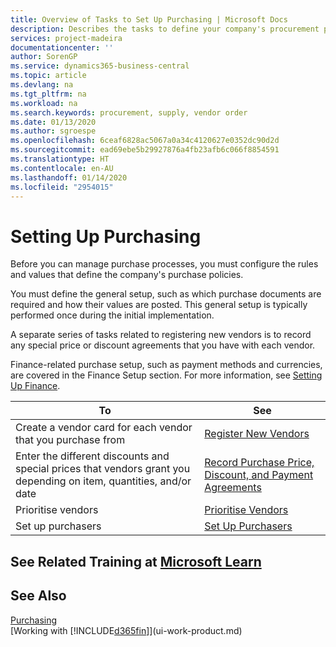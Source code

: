 ```yaml
---
title: Overview of Tasks to Set Up Purchasing | Microsoft Docs
description: Describes the tasks to define your company's procurement policies and set up your purchasing processes.
services: project-madeira
documentationcenter: ''
author: SorenGP
ms.service: dynamics365-business-central
ms.topic: article
ms.devlang: na
ms.tgt_pltfrm: na
ms.workload: na
ms.search.keywords: procurement, supply, vendor order
ms.date: 01/13/2020
ms.author: sgroespe
ms.openlocfilehash: 6ceaf6828ac5067a0a34c4120627e0352dc90d2d
ms.sourcegitcommit: ead69ebe5b29927876a4fb23afb6c066f8854591
ms.translationtype: HT
ms.contentlocale: en-AU
ms.lasthandoff: 01/14/2020
ms.locfileid: "2954015"
---
```

# <a name="setting-up-purchasing"></a>Setting Up Purchasing
Before you can manage purchase processes, you must configure the rules and values that define the company's purchase policies.

You must define the general setup, such as which purchase documents are required and how their values are posted. This general setup is typically performed once during the initial implementation.

A separate series of tasks related to registering new vendors is to record any special price or discount agreements that you have with each vendor.

Finance-related purchase setup, such as payment methods and currencies, are covered in the Finance Setup section. For more information, see [Setting Up Finance](finance-setup-finance.md).

| To | See |
| --- | --- |
| Create a vendor card for each vendor that you purchase from|[Register New Vendors](purchasing-how-register-new-vendors.md) |
| Enter the different discounts and special prices that vendors grant you depending on item, quantities, and/or date |[Record Purchase Price, Discount, and Payment Agreements](purchasing-how-record-purchase-price-discount-payment-agreements.md) |
| Prioritise vendors |[Prioritise Vendors](purchasing-how-prioritize-vendors.md) |
| Set up purchasers |[Set Up Purchasers](purchasing-how-setup-purchasers.md) |

## <a name="see-related-training-at-microsoft-learn"></a>See Related Training at [Microsoft Learn](/learn/modules/trade-get-started-dynamics-365-business-central/)

## <a name="see-also"></a>See Also
[Purchasing](purchasing-manage-purchasing.md)  
[Working with [!INCLUDE[d365fin](includes/d365fin_md.md)]](ui-work-product.md)
